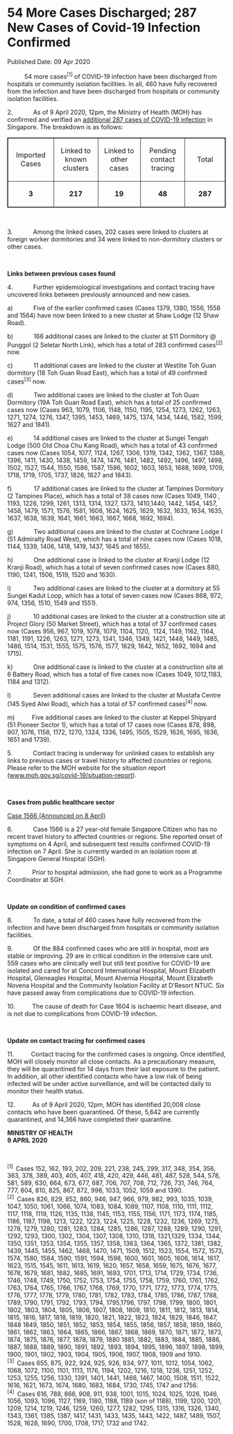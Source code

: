 <html>
    <meta http-equiv="Content-Type" content="text/html; charset=utf-8"/>
    <meta charset="utf-8"/>
    <title>54 More Cases Discharged; 287 New Cases of Covid-19 Infection Confirmed</title>
    <body><h1>54 More Cases Discharged; 287 New Cases of Covid-19 Infection Confirmed</h1>
    <p>Published Date: 09 Apr 2020</p> <p>&nbsp;&nbsp;&nbsp;&nbsp;&nbsp;&nbsp;&nbsp;&nbsp;&nbsp; 54 more cases<sup>[1]</sup> of COVID-19 infection have been discharged from hospitals or community isolation facilities. In all, 460 have fully recovered from the infection and have been discharged from hospitals or community isolation facilities. </p><p>2.&nbsp;&nbsp;&nbsp;&nbsp;&nbsp;&nbsp;&nbsp;&nbsp;&nbsp;&nbsp;&nbsp; As of 9 April 2020, 12pm, the Ministry of Health (MOH) has confirmed and verified an&nbsp;<a title="additional 287 cases of COVID-19 infection" href="/docs/librariesprovider5/pressroom/annex9-4.pdf?sfvrsn=8ca6a2f_2">additional 287 cases of COVID-19 infection</a>&nbsp;in Singapore. The breakdown is as follows: </p><table style="border: 1px solid rgb(38, 38, 38);" border="1" cellspacing="0" cellpadding="0"> <tbody><tr> <td width="120" style="border: 1px solid rgb(38, 38, 38); width: 103px;"> <p align="center">Imported Cases</p> </td> <td width="120" style="border: 1px solid rgb(38, 38, 38); width: 103px;"> <p align="center">Linked to known clusters</p> </td> <td width="120" style="border: 1px solid rgb(38, 38, 38); width: 103px;"> <p align="center">Linked to other cases</p> </td> <td width="120" style="border: 1px solid rgb(38, 38, 38); width: 103px;"> <p align="center">Pending contact tracing </p> </td> <td width="120" style="border: 1px solid rgb(38, 38, 38); width: 103px;"> <p align="center">Total</p> </td> </tr> <tr> <td width="120" style="border: 1px solid rgb(38, 38, 38); width: 103px;"> <p align="center"><strong>3</strong></p> </td> <td width="120" style="border: 1px solid rgb(38, 38, 38); width: 103px;"> <p align="center"><strong>217</strong></p> </td> <td width="120" style="border: 1px solid rgb(38, 38, 38); width: 103px;"> <p align="center"><strong>19</strong></p> </td> <td width="120" style="border: 1px solid rgb(38, 38, 38); width: 103px;"> <p align="center"><strong>48</strong></p> </td> <td width="120" style="border: 1px solid rgb(38, 38, 38); width: 103px;"> <p align="center"><strong>287</strong></p> </td> </tr> </tbody></table><p><br></p><p>3.&nbsp;&nbsp;&nbsp;&nbsp;&nbsp;&nbsp;&nbsp;&nbsp;&nbsp;&nbsp;&nbsp; Among the linked cases, 202 cases were linked to clusters at foreign worker dormitories and 34 were linked to non-dormitory clusters or other cases.</p><p>&nbsp;</p><p><strong>Links between previous cases found</strong></p><p>4.&nbsp;&nbsp;&nbsp;&nbsp;&nbsp;&nbsp;&nbsp;&nbsp;&nbsp;&nbsp;&nbsp; Further epidemiological investigations and contact tracing have uncovered links between previously announced and new cases.</p><p>a)&nbsp;&nbsp;&nbsp;&nbsp;&nbsp;&nbsp;&nbsp;&nbsp;&nbsp;&nbsp;&nbsp; Five of the earlier confirmed cases (Cases 1379, 1380, 1556, 1558 and 1564) have now been linked to a new cluster at Shaw Lodge (12 Shaw Road).</p><p>b)&nbsp;&nbsp;&nbsp;&nbsp;&nbsp;&nbsp;&nbsp;&nbsp;&nbsp;&nbsp;&nbsp; 166 additional cases are linked to the cluster at S11 Dormitory @ Punggol (2 Seletar North Link), which has a total of 283 confirmed cases<sup>[2] </sup>now.</p><p>c)&nbsp;&nbsp;&nbsp;&nbsp;&nbsp;&nbsp;&nbsp;&nbsp;&nbsp;&nbsp;&nbsp; 11 additional cases are linked to the cluster at Westlite Toh Guan dormitory (18 Toh Guan Road East), which has a total of 49 confirmed cases<sup>[3]</sup> now. </p><p>d)&nbsp;&nbsp;&nbsp;&nbsp;&nbsp;&nbsp;&nbsp;&nbsp;&nbsp;&nbsp;&nbsp; Two additional cases are linked to the cluster at Toh Guan Dormitory (19A Toh Guan Road East), which has a total of 25 confirmed cases now (Cases 963, 1079, 1106, 1148, 1150, 1195, 1254, 1273, 1262, 1263, 1271, 1274, 1276, 1347, 1395, 1453, 1469, 1475, 1374, 1434, 1446, 1582, 1599, 1627 and 1841).</p><p>e)&nbsp;&nbsp;&nbsp;&nbsp;&nbsp;&nbsp;&nbsp;&nbsp;&nbsp;&nbsp;&nbsp; 14 additional cases are linked to the cluster at Sungei Tengah Lodge (500 Old Choa Chu Kang Road), which has a total of 43 confirmed cases now (Cases 1054, 1077, 1124, 1267, 1306, 1319, 1342, 1362, 1367, 1388, 1396, 1411, 1430, 1438, 1459, 1474, 1476, 1481, 1482, 1492, 1496, 1497, 1498, 1502, 1527, 1544, 1550, 1586, 1587, 1596, 1602, 1603, 1653, 1688, 1699, 1709, 1718, 1719, 1705, 1737, 1826, 1827 and 1843).</p><p>f)&nbsp;&nbsp;&nbsp;&nbsp;&nbsp;&nbsp;&nbsp;&nbsp;&nbsp;&nbsp;&nbsp;&nbsp; 17 additional cases are linked to the cluster at Tampines Dormitory (2 Tampines Place), which has a total of 38 cases now (Cases 1049, 1140 , 1193, 1226, 1299, 1261, 1313, 1314, 1327, 1373, 1410,1440, 1442, 1454, 1457, 1458, 1479, 1571, 1576, 1581, 1608, 1624, 1625, 1629, 1632, 1633, 1634, 1635, 1637, 1638, 1639, 1641, 1661, 1663, 1667, 1668, 1692, 1694).</p><p>g)&nbsp;&nbsp;&nbsp;&nbsp;&nbsp;&nbsp;&nbsp;&nbsp;&nbsp;&nbsp;&nbsp; Two additional cases are linked to the cluster at Cochrane Lodge I (51 Admiralty Road West), which has a total of nine cases now (Cases 1018, 1144, 1339, 1406, 1418, 1419, 1437, 1645 and 1655). </p><p>h)&nbsp;&nbsp;&nbsp;&nbsp;&nbsp;&nbsp;&nbsp;&nbsp;&nbsp;&nbsp;&nbsp; One additional case is linked to the cluster at Kranji Lodge (12 Kranji Road), which has a total of seven confirmed cases now (Cases 880, 1190, 1241, 1506, 1519, 1520 and 1630).</p><p>i)&nbsp;&nbsp;&nbsp;&nbsp;&nbsp;&nbsp;&nbsp;&nbsp;&nbsp;&nbsp;&nbsp;&nbsp; Two additional cases are linked to the cluster at a dormitory at 55 Sungei Kadut Loop, which has a total of seven cases now (Cases 868, 972, 974, 1356, 1510, 1549 and 1551).</p><p>j)&nbsp;&nbsp;&nbsp;&nbsp;&nbsp;&nbsp;&nbsp;&nbsp;&nbsp;&nbsp;&nbsp;&nbsp; 10 additional cases are linked to the cluster at a construction site at Project Glory (50 Market Street), which has a total of 37 confirmed cases now (Cases 956, 967, 1019, 1078, 1079, 1104, 1120,&nbsp; 1124, 1149, 1162, 1164, 1181, 1191, 1226, 1263, 1271, 1273, 1341, 1346, 1349, 1421, 1448, 1449, 1485, 1486, 1514, 1531, 1555, 1575, 1576, 1577, 1629, 1642, 1652, 1692, 1694 and 1715).</p><p>k)&nbsp;&nbsp;&nbsp;&nbsp;&nbsp;&nbsp;&nbsp;&nbsp;&nbsp;&nbsp;&nbsp; One additional case is linked to the cluster at a construction site at 6 Battery Road, which has a total of five cases now (Cases 1049, 1012,1183, 1184 and 1312).</p><p>l)&nbsp;&nbsp;&nbsp;&nbsp;&nbsp;&nbsp;&nbsp;&nbsp;&nbsp;&nbsp;&nbsp;&nbsp; Seven additional cases are linked to the cluster at Mustafa Centre (145 Syed Alwi Road), which has a total of 57 confirmed cases<sup>[4] </sup>now. </p><p>m)&nbsp;&nbsp;&nbsp;&nbsp;&nbsp;&nbsp;&nbsp;&nbsp;&nbsp; Five additional cases are linked to the cluster at Keppel Shipyard (51 Pioneer Sector 1), which has a total of 17 cases now (Cases 878, 898, 907, 1076, 1158, 1172, 1270, 1324, 1336, 1495, 1505, 1529, 1626, 1695, 1636, 1651 and 1739). </p><p>5.&nbsp;&nbsp;&nbsp;&nbsp;&nbsp;&nbsp;&nbsp;&nbsp;&nbsp;&nbsp;&nbsp; Contact tracing is underway for unlinked cases to establish any links to previous cases or travel history to affected countries or regions. Please refer to the MOH website for the situation report (<a title="" href="http://www.moh.gov.sg/covid-19/situation-report" target="_blank" data-saferedirecturl="https://www.google.com/url?q=http://www.moh.gov.sg/covid-19/situation-report&amp;source=gmail&amp;ust=1586527838431000&amp;usg=AFQjCNGKgkH-iFRkP98UKK4_XlYSr2e9Gg">www.moh.gov.sg/covid-19/<wbr>situation-report</a>). </p><p>&nbsp;</p><p><strong>Cases from public healthcare sector</strong></p><p><u>Case 1566 (Announced on 8 April)</u></p><p>6.&nbsp;&nbsp;&nbsp;&nbsp;&nbsp;&nbsp;&nbsp;&nbsp;&nbsp;&nbsp;&nbsp; Case 1566 is a 27 year-old female Singapore Citizen who has no recent travel history to affected countries or regions. She reported onset of symptoms on 4 April, and subsequent test results confirmed COVID-19 infection on 7 April. She is currently warded in an isolation room at Singapore General Hospital (SGH). </p><p>7.&nbsp;&nbsp;&nbsp;&nbsp;&nbsp;&nbsp;&nbsp;&nbsp;&nbsp;&nbsp;&nbsp; Prior to hospital admission, she had gone to work as a Programme Coordinator at SGH. </p><p>&nbsp;</p><p><strong>Update on condition of confirmed cases</strong></p><p>8.&nbsp;&nbsp;&nbsp;&nbsp;&nbsp;&nbsp;&nbsp;&nbsp;&nbsp;&nbsp;&nbsp; To date, a total of 460 cases have fully recovered from the infection and have been discharged from hospitals or community isolation facilities. </p><p>9.&nbsp;&nbsp;&nbsp;&nbsp;&nbsp;&nbsp;&nbsp;&nbsp;&nbsp;&nbsp;&nbsp; Of the 884 confirmed cases who are still in hospital, most are stable or improving. 29 are in critical condition in the intensive care unit. 559 cases who are clinically well but still test positive for COVID-19 are isolated and cared for at Concord International Hospital, Mount Elizabeth Hospital, Gleneagles Hospital, Mount Alvernia Hospital, Mount Elizabeth Novena Hospital and the Community Isolation Facility at D’Resort NTUC. Six have passed away from complications due to COVID-19 infection.</p><p>10.&nbsp;&nbsp;&nbsp;&nbsp;&nbsp;&nbsp;&nbsp;&nbsp;&nbsp; The cause of death for Case 1604 is ischaemic heart disease, and is not due to complications from COVID-19 infection. </p><p>&nbsp;</p><p><strong>Update on contact tracing for confirmed cases </strong></p><p>11.&nbsp;&nbsp;&nbsp;&nbsp;&nbsp;&nbsp;&nbsp;&nbsp;&nbsp; Contact tracing for the confirmed cases is ongoing. Once identified, MOH will closely monitor all close contacts. As a precautionary measure, they will be quarantined for 14 days from their last exposure to the patient. In addition, all other identified contacts who have a low risk of being infected will be under active surveillance, and will be contacted daily to monitor their health status. </p><p>12.&nbsp;&nbsp;&nbsp;&nbsp;&nbsp;&nbsp;&nbsp;&nbsp;&nbsp; As of 9 April 2020, 12pm, MOH has identified 20,008 close contacts who have been quarantined. Of these, 5,642 are currently quarantined, and 14,366 have completed their quarantine.<br></p><p><strong>MINISTRY OF HEALTH<br>9 APRIL 2020</strong></p><p>&nbsp;</p><p><sup>[1]&nbsp; </sup>Cases 152, 162, 193, 202, 209, 221, 238, 245, 299, 317, 348, 354, 356, 363, 378, 389, 403, 405, 407, 418, 420, 429, 446, 481, 487, 528, 544, 578, 581, 589, 630, 664, 673, 677, 687, 706, 707, 708, 712, 726, 731, 746, 764, 777, 804, 810, 825, 867, 872, 998, 1033, 1052, 1059 and 1390.<br><sup>[2]&nbsp; </sup>Cases 826, 829, 852, 860, 946, 947, 966, 979, 982, 993, 1035, 1039, 1047, 1050, 1061, 1066, 1074, 1083, 1084, 1089, 1107, 1108, 1110, 1111, 1112, 1117, 1118, 1119, 1126, 1135, 1138, 1145, 1153, 1155, 1156, 1171, 1173, 1174, 1185, 1186, 1187, 1198, 1213, 1222, 1223, 1224, 1225, 1228, 1232, 1236, 1269, 1275, 1278, 1279, 1280, 1281, 1283, 1284, 1285, 1286, 1287, 1288, 1289, 1290, 1291, 1292, 1293, 1300, 1302, 1304, 1307, 1308, 1310, 1318, 1321,1329, 1334, 1344, 1350, 1351, 1353, 1354, 1355, 1357, 1358, 1363, 1364, 1365, 1372, 1381, 1382, 1439, 1445, 1455, 1462, 1468, 1470, 1471, 1509, 1512, 1523, 1554, 1572, 1573, 1574, 1580, 1584, 1590, 1591, 1594, 1598, 1600, 1601, 1605, 1606, 1614, 1617, 1623, 1515, 1545, 1611, 1613, 1619, 1620, 1657, 1658, 1659, 1675, 1676, 1677, 1678, 1679, 1681, 1682, 1685, 1691, 1693, 1701, 1713, 1714, 1729, 1734, 1736, 1746, 1748, 1749, 1750, 1752, 1753, 1754, 1755, 1758, 1759, 1760, 1761, 1762, 1763, 1764, 1765, 1766, 1767, 1768, 1769, 1770, 1771, 1772, 1773, 1774, 1775, 1776, 1777, 1778, 1779, 1780, 1781, 1782, 1783, 1784, 1785, 1786, 1787, 1788, 1789, 1790, 1791, 1792, 1793, 1794, 1795,1796, 1797, 1798, 1799, 1800, 1801, 1802, 1803, 1804, 1805, 1806, 1807, 1808, 1809, 1810, 1811, 1812, 1813, 1814, 1815, 1816, 1817, 1818, 1819, 1820, 1821, 1822, 1823, 1824, 1829, 1846, 1847, 1848 1849, 1850, 1851, 1852, 1853, 1854, 1855, 1856, 1857, 1858, 1859, 1860, 1861, 1862, 1863, 1864, 1865, 1866, 1867, 1868, 1869, 1870, 1871, 1872, 1873, 1874, 1875, 1876, 1877, 1878, 1879, 1880 1881, 1882, 1883, 1884, 1885, 1886, 1887, 1888, 1889, 1890, 1891, 1892, 1893, 1894, 1895, 1896, 1897, 1898, 1899, 1900, 1901, 1902, 1903, 1904, 1905, 1906, 1907, 1908, 1909 and 1910. <br><sup>[3]&nbsp; </sup>Cases 655, 875, 922, 924, 925, 926, 934, 977, 1011, 1012, 1054, 1062, 1068, 1072, 1100, 1101, 1113, 1176, 1194, 1202, 1216, 1218, 1238, 1251, 1252, 1253, 1255, 1256, 1330, 1391, 1401, 1441, 1466, 1467, 1400, 1508, 1511, 1522, 1616, 1621, 1673, 1674, 1680, 1683, 1684, 1730, 1745, 1747 and 1756.<br><sup>[4] </sup>&nbsp;Cases 616, 788, 866, 908, 911, 938, 1001, 1015, 1024, 1025, 1026, 1046, 1056, 1093, 1096, 1127, 1169, 1180, 1188, 1189 (son of 1188), 1199, 1200, 1201, 1209, 1214, 1219, 1246, 1259, 1260, 1277, 1282, 1295, 1315, 1316, 1326, 1340, 1343, 1361, 1385, 1387, 1417, 1431, 1433, 1435, 1443, 1422, 1487, 1489, 1507, 1528, 1628, 1690, 1700, 1708, 1717, 1732 and 1742.</p></body>
</html>